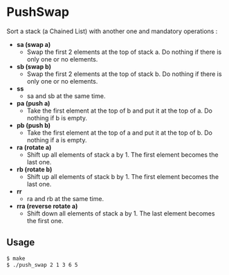 # PushSwap
Sort a stack (a Chained List) with another one and mandatory operations :

- **sa (swap a)**
  - Swap the first 2 elements at the top of stack a. Do nothing if there is only one or no elements.
- **sb (swap b)**
  - Swap the first 2 elements at the top of stack b. Do nothing if there is only one or no elements.
- **ss**
  - sa and sb at the same time.
- **pa (push a)**
  - Take the first element at the top of b and put it at the top of a. Do nothing if b is empty.
- **pb (push b)**
  - Take the first element at the top of a and put it at the top of b. Do nothing if a is empty.
- **ra (rotate a)**
  - Shift up all elements of stack a by 1. The first element becomes the last one.
- **rb (rotate b)**
  - Shift up all elements of stack b by 1. The first element becomes the last one.
- **rr**
  - ra and rb at the same time.
- **rra (reverse rotate a)**
  - Shift down all elements of stack a by 1. The last element becomes the first one.

## Usage

```bash
$ make
$ ./push_swap 2 1 3 6 5
```
